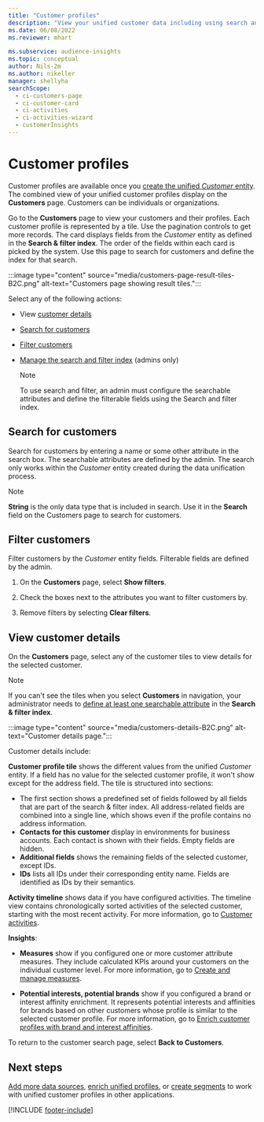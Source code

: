 ```yaml
---
title: "Customer profiles"
description: "View your unified customer data including using search and filter"
ms.date: 06/08/2022
ms.reviewer: mhart

ms.subservice: audience-insights
ms.topic: conceptual
author: Nils-2m
ms.author: nikeller
manager: shellyha
searchScope: 
  - ci-customers-page
  - ci-customer-card
  - ci-activities
  - ci-activities-wizard
  - customerInsights
---
```


# Customer profiles

Customer profiles are available once you [create the unified *Customer* entity](data-unification.md). The combined view of your unified customer profiles display on the **Customers** page. Customers can be individuals or organizations.

Go to the **Customers** page to view your customers and their profiles. Each customer profile is represented by a tile. Use the pagination controls to get more records. The card displays fields from the *Customer* entity as defined in the **Search & filter index**. The order of the fields within each card is picked by the system. Use this page to search for customers and define the index for that search.

:::image type="content" source="media/customers-page-result-tiles-B2C.png" alt-text="Customers page showing result tiles.":::

Select any of the following actions:
- View [customer details](#view-customer-details)
- [Search for customers](#search-for-customers)
- [Filter customers](#filter-customers)
- [Manage the search and filter index](search-filter-index.md) (admins only)

  > [!NOTE]
  > To use search and filter, an admin must configure the searchable attributes and define the filterable fields using the Search and filter index.

## Search for customers

Search for customers by entering a name or some other attribute in the search box. The searchable attributes are defined by the admin. The search only works within the *Customer* entity created during the data unification process.

> [!NOTE]
> **String** is the only data type that is included in search. Use it in the **Search** field on the Customers page to search for customers.

## Filter customers

Filter customers by the *Customer* entity fields. Filterable fields are defined by the admin.

1. On the **Customers** page, select **Show filters**.

1. Check the boxes next to the attributes you want to filter customers by.

1. Remove filters by selecting **Clear filters**.

## View customer details

On the **Customers** page, select any of the customer tiles to view details for the selected customer.

> [!NOTE]
> If you can't see the tiles when you select **Customers** in navigation, your administrator needs to [define at least one searchable attribute](search-filter-index.md) in the **Search & filter index**.

:::image type="content" source="media/customers-details-B2C.png" alt-text="Customer details page.":::

Customer details include:

**Customer profile tile** shows the different values from the unified *Customer* entity. If a field has no value for the selected customer profile, it won't show except for the address field. The tile is structured into sections:

- The first section shows a predefined set of fields followed by all fields that are part of the search & filter index. All address-related fields are combined into a single line, which shows even if the profile contains no address information.
- **Contacts for this customer** display in environments for business accounts. Each contact is shown with their fields. Empty fields are hidden.
- **Additional fields** shows the remaining fields of the selected customer, except IDs.
- **IDs** lists all IDs under their corresponding entity name. Fields are identified as IDs by their semantics.

**Activity timeline** shows data if you have configured activities. The timeline view contains chronologically sorted activities of the selected customer, starting with the most recent activity. For more information, go to [Customer activities](activities.md).

**Insights**:

- **Measures** show if you configured one or more customer attribute measures. They include calculated KPIs around your customers on the individual customer level. For more information, go to [Create and manage measures](measures.md).

- **Potential interests, potential brands**  show if you configured a brand or interest affinity enrichment. It represents potential interests and affinities for brands based on other customers whose profile is similar to the selected customer profile. For more information, go to [Enrich customer profiles with brand and interest affinities](enrichment-microsoft.md).

To return to the customer search page, select **Back to Customers**.

## Next steps

[Add more data sources](data-sources.md), [enrich unified profiles](enrichment-hub.md), or [create segments](segments.md) to work with unified customer profiles in other applications.

[!INCLUDE [footer-include](includes/footer-banner.md)]
